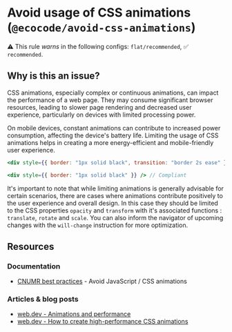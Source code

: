 # Avoid usage of CSS animations (`@ecocode/avoid-css-animations`)

⚠️ This rule _warns_ in the following configs: `flat/recommended`, ✅ `recommended`.

<!-- end auto-generated rule header -->

## Why is this an issue?

CSS animations, especially complex or continuous animations, can impact the performance of a web page.
They may consume significant browser resources, leading to slower page rendering and decreased user experience,
particularly on devices with limited processing power.

On mobile devices, constant animations can contribute to increased power consumption, affecting the device's battery
life.
Limiting the usage of CSS animations helps in creating a more energy-efficient and mobile-friendly user experience.

```jsx
<div style={{ border: "1px solid black", transition: "border 2s ease" }} /> // Non-compliant
```

```jsx
<div style={{ border: "1px solid black" }} /> // Compliant
```

It's important to note that while limiting animations is generally advisable for certain scenarios, there are cases
where animations contribute positively to the user experience and overall design.
In this case they should be limited to the CSS properties `opacity` and `transform` with it's associated
functions : `translate`, `rotate` and `scale`.
You can also inform the navigator of upcoming changes with the `will-change` instruction for more optimization.

## Resources

### Documentation

- [CNUMR best practices](https://github.com/cnumr/best-practices/blob/main/chapters/BP_039_en.md) - Avoid JavaScript /
  CSS animations

### Articles & blog posts

- [web.dev - Animations and performance](https://web.dev/articles/animations-and-performance)
- [web.dev - How to create high-performance CSS animations](https://web.dev/articles/animations-guide)

